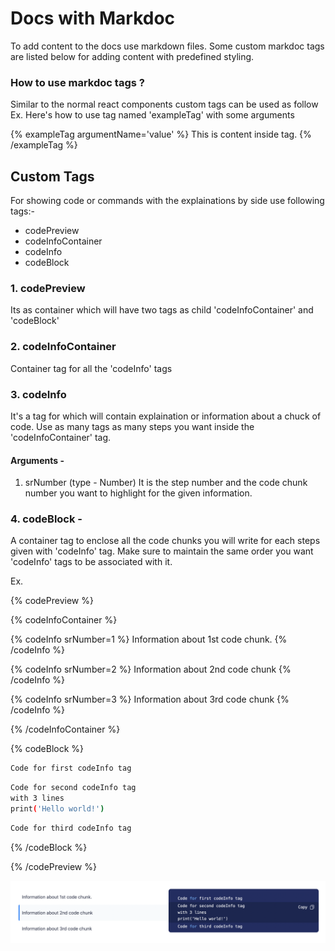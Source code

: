 # Docs with Markdoc

To add content to the docs use markdown files. Some custom markdoc tags are listed below for adding content with predefined styling.

### How to use markdoc tags ?

Similar to the normal react components custom tags can be used as follow
Ex. Here's how to use tag named 'exampleTag' with some arguments

{% exampleTag argumentName='value' %} <!-- starting tag with arguments -->
This is content inside tag.
{% /exampleTag %}<!-- closing tag -->

## Custom Tags

For showing code or commands with the explainations by side use following tags:-

- codePreview
- codeInfoContainer
- codeInfo
- codeBlock

### 1. codePreview

Its as container which will have two tags as child 'codeInfoContainer' and 'codeBlock'

### 2. codeInfoContainer

Container tag for all the 'codeInfo' tags

### 3. codeInfo

It's a tag for which will contain explaination or information about a chuck of code. Use as many tags as many steps you want inside the 'codeInfoContainer' tag.

#### Arguments -

1. srNumber (type - Number)
   It is the step number and the code chunk number you want to highlight for the given information.

### 4. codeBlock -

A container tag to enclose all the code chunks you will write for each steps given with 'codeInfo' tag. Make sure to maintain the same order you want 'codeInfo' tags to be associated with it.

Ex.

{% codePreview %}

{% codeInfoContainer %}

{% codeInfo srNumber=1 %}
Information about 1st code chunk.
{% /codeInfo %}

{% codeInfo srNumber=2 %}
Information about 2nd code chunk
{% /codeInfo %}

{% codeInfo srNumber=3 %}
Information about 3rd code chunk
{% /codeInfo %}

{% /codeInfoContainer %}

{% codeBlock %}

```bash
Code for first codeInfo tag
```

```bash
Code for second codeInfo tag
with 3 lines
print('Hello world!')
```

```bash
Code for third codeInfo tag
```

{% /codeBlock %}

{% /codePreview %}

<img width="2032" alt="image" src="./public/codePreview.png">
